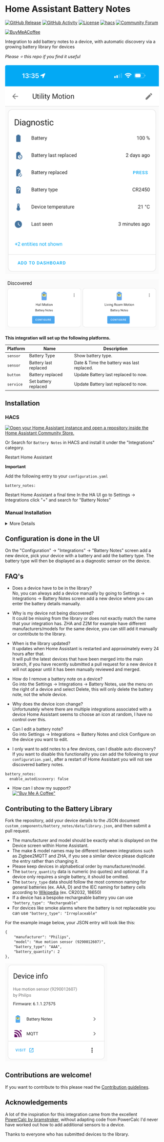# Home Assistant Battery Notes

[![GitHub Release][releases-shield]][releases]
[![GitHub Activity][commits-shield]][commits]
[![License][license-shield]](LICENSE)
[![hacs][hacsbadge]][hacs]
[![Community Forum][forum-shield]][forum]

[![BuyMeACoffee](https://img.shields.io/badge/-buy_me_a%C2%A0coffee-gray?logo=buy-me-a-coffee&style=for-the-badge)](https://www.buymeacoffee.com/codechimp)


Integration to add battery notes to a device, with automatic discovery via a growing battery library for devices

*Please :star: this repo if you find it useful*

![Battery Notes](https://github.com/andrew-codechimp/HA-Battery-Notes/blob/main/images/screenshot-device.png "Battery Notes")

![Discovery](https://github.com/andrew-codechimp/HA-Battery-Notes/blob/main/images/screenshot-discovery.png "Device Discovery")

**This integration will set up the following platforms.**

Platform | Name | Description
-- | -- | --
`sensor` | Battery Type | Show battery type.
`sensor` | Battery last replaced | Date & Time the battery was last replaced.
`button` | Battery replaced | Update Battery last replaced to now.
`service` | Set battery replaced | Update Battery last replaced to now.

## Installation

### HACS

[![Open your Home Assistant instance and open a repository inside the Home Assistant Community Store.](https://my.home-assistant.io/badges/hacs_repository.svg)](https://my.home-assistant.io/redirect/hacs_repository/?owner=andrew-codechimp&repository=HA-Battery-Notes&category=Integration)

Or
Search for `Battery Notes` in HACS and install it under the "Integrations" category.


Restart Home Assistant

**Important**

Add the following entry to your `configuration.yaml`
```
battery_notes:
```
Restart Home Assistant a final time
In the HA UI go to Settings -> Integrations click "+" and search for "Battery Notes"

### Manual Installation
<details>
<summary>More Details</summary>

* Using your tool of choice open the folder for your HA configuration (where you find `configuration.yaml`).
* If you do not have a `custom_components` folder there, you need to create it.
* In the `custom_components` folder create a new folder called `battery_notes`.
* Download _all_ the files from the `custom_components/battery_notes/` folder in this repository.
* Place the files you downloaded in the new folder you created.
* Add the following entry to your `configuration.yaml`  
```
battery_notes:
```
* Restart Home Assistant
* In the HA UI go to Settings -> Integrations click "+" and search for "Battery Notes"
</details>

## Configuration is done in the UI

On the "Configuration" -> "Integrations" -> "Battery Notes" screen add a new device, pick your device with a battery and add the battery type.
The battery type will then be displayed as a diagnostic sensor on the device.

## FAQ's

* Does a device have to be in the library?  
No, you can always add a device manually by going to Settings -> Integrations -> Battery Notes screen add a new device where you can enter the battery details manually.

* Why is my device not being discovered?  
It could be missing from the library or does not exactly match the name that your integration has.  ZHA and Z2M for example have different manufacturers/models for the same device, you can still add it manually or contribute to the library.

* When is the library updated?  
It updates when Home Assistant is restarted and approximately every 24 hours after that.  
It will pull the latest devices that have been merged into the main branch, if you have recently submitted a pull request for a new device it will not appear until it has been manually reviewed and merged.

* How do I remove a battery note on a device?  
Go into the Settings -> Integrations -> Battery Notes, use the menu on the right of a device and select Delete, this will only delete the battery note, not the whole device.

* Why does the device icon change?  
Unfortunately where there are multiple integrations associated with a device Home Assistant seems to choose an icon at random, I have no control over this.

* Can I edit a battery note?  
Go into Settings -> Integrations -> Battery Notes and click Configure on the device you want to edit.

* I only want to add notes to a few devices, can I disable auto discovery?  
If you want to disable this functionality you can add the following to your `configuration.yaml`, after a restart of Home Assistant you will not see discovered battery notes.
```
battery_notes:
  enable_autodiscovery: false
```

* How can I show my support?  
[!["Buy Me A Coffee"](https://www.buymeacoffee.com/assets/img/custom_images/yellow_img.png)](https://www.buymeacoffee.com/codechimp)


## Contributing to the Battery Library

<!-- To add a device definition to the battery library so that it will be automatically configured there are two options:

### Submit Definition via GitHub Issues Form

To add a new device via GitHub Issues, fill out [this form (BETA)](https://github.com/andrew-codechimp/HA-Battery-Notes/issues/new?template=new_device_request.yml&title=[Device]%3A+).
Upon submission of the issue, GitHub will attempt to make the required code changes automatically.

### Submit Definition via Pull Request

If you have issues with the form, or if you feel more comfortable editing JSON data, you can directly add definitions to [the library.json file](custom_components/battery_notes/data/library.json). -->
Fork the repository, add your device details to the JSON document `custom_components/battery_notes/data/library.json`, and then submit a pull request.

* The manufacturer and model should be exactly what is displayed on the Device screen within Home Assistant.
* The make & model names may be different between integrations such as Zigbee2MQTT and ZHA, if you see a similar device please duplicate the entry rather than changing it.
* Please keep devices in alphabetical order by manufacturer/model.
* The `battery_quantity` data is numeric (no quotes) and optional. If a device only requires a single battery, it should be omitted.
* The `battery_type` data should follow the most common naming for general batteries (ex. AAA, D) and the IEC naming for battery cells according to [Wikipedia](https://en.wikipedia.org/wiki/List_of_battery_sizes) (ex. CR2032, 18650)
* If a device has a bespoke rechargeable battery you can use `"battery_type": "Rechargeable"`
* For devices like smoke alarms where the battery is not replaceable you can use `"battery_type": "Irreplaceable"`

For the example image below, your JSON entry will look like this:

```
{
    "manufacturer": "Philips",
    "model": "Hue motion sensor (9290012607)",
    "battery_type": "AAA",
    "battery_quantity": 2
},
```

![Device Details](https://github.com/andrew-codechimp/HA-Battery-Notes/blob/main/images/screenshot-device-info.png "Device Details")
<!---->

## Contributions are welcome!

If you want to contribute to this please read the [Contribution guidelines](CONTRIBUTING.md).

## Acknowledgements

A lot of the inspiration for this integration came from the excellent [PowerCalc by bramstroker](https://github.com/bramstroker/homeassistant-powercalc), without adapting code from PowerCalc I'd never have worked out how to add additional sensors to a device.

<!-- Huge thanks to @bmos for creating the issue form & automations for adding new devices. COMING SOON -->

Thanks to everyone who has submitted devices to the library.

<!---->
[battery_notes]: https://github.com/andrew-codechimp/HA-Battery-Notes
[commits-shield]: https://img.shields.io/github/commit-activity/y/andrew-codechimp/HA-Battery-Notes.svg?style=for-the-badge
[commits]: https://github.com/andrew-codechimp/HA-Battery-Notes/commits/main
[hacs]: https://github.com/hacs/integration
[hacsbadge]: https://img.shields.io/badge/HACS-Default-41BDF5.svg?style=for-the-badge
[discord]: https://discord.gg/Qa5fW2R
[discord-shield]: https://img.shields.io/discord/330944238910963714.svg?style=for-the-badge
[exampleimg]: example.png
[forum-shield]: https://img.shields.io/badge/community-forum-brightgreen.svg?style=for-the-badge
[forum]: https://community.home-assistant.io/t/custom-component-battery-notes/613821
[license-shield]: https://img.shields.io/github/license/andrew-codechimp/HA-Battery-Notes.svg?style=for-the-badge
[releases-shield]: https://img.shields.io/github/release/andrew-codechimp/HA-Battery-Notes.svg?style=for-the-badge
[releases]: https://github.com/andrew-codechimp/HA-Battery-Notes/releases
